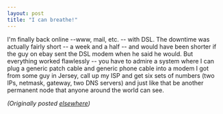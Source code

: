 ```yaml
---
layout: post
title: "I can breathe!"
---
```




<p>I'm finally back online --www, mail, etc. -- with DSL. The downtime was actually fairly short -- a week and a half -- and would have been shorter if the guy on ebay sent the DSL modem when he said he would. But everything worked flawlessly -- you have to admire a system where I can plug a generic patch cable and generic phone cable into a modem I got from some guy in Jersey, call up my ISP and get six sets of numbers (two IPs, netmask, gateway, two DNS servers) and just like that be another permanent node that anyone around the world can see.</p>



<p><em>(Originally posted <a href="http://use.perl.org/~lachoy/journal/6904">elsewhere</a>)</em></p>


